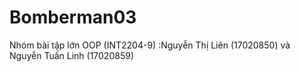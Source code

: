 # Bomberman03
Nhóm bài tập lớn OOP (INT2204-9) :Nguyễn Thị Liên (17020850) và Nguyễn Tuấn Linh (17020859)

